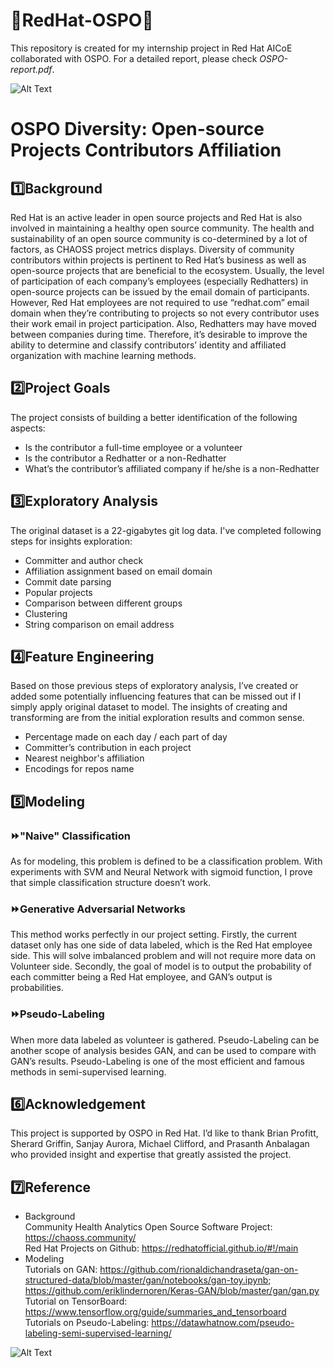 # :tophat:RedHat-OSPO:tophat:
This repository is created for my internship project in Red Hat AICoE collaborated with OSPO. For a detailed report, please check *OSPO-report.pdf*.      

![Alt Text](https://media.cdn.gradconnection.com/Red_Hat_-_Banner.png)

# OSPO Diversity: Open-source Projects Contributors Affiliation    

## :one:Background    

Red Hat is an active leader in open source projects and Red Hat is also involved in maintaining a healthy open source community. The health and sustainability of an open source community is co-determined by a lot of factors, as CHAOSS project metrics displays. Diversity of community contributors within projects is pertinent to Red Hat’s business as well as open-source projects that are beneficial to the ecosystem. 
Usually, the level of participation of each company’s employees (especially Redhatters) in open-source projects can be issued by the email domain of participants. However, Red Hat employees are not required to use “redhat.com” email domain when they’re contributing to projects so not every contributor uses their work email in project participation. Also, Redhatters may have moved between companies during time. 
Therefore, it’s desirable to improve the ability to determine and classify contributors’ identity and affiliated organization with machine learning methods. 

## :two:Project Goals    

The project consists of building a better identification of the following aspects:
* Is the contributor a full-time employee or a volunteer
* Is the contributor a Redhatter or a non-Redhatter
* What’s the contributor’s affiliated company if he/she is a non-Redhatter

## :three:Exploratory Analysis
The original dataset is a 22-gigabytes git log data. I've completed following steps for insights exploration:    
- Committer and author check
- Affiliation assignment based on email domain
- Commit date parsing
- Popular projects 
- Comparison between different groups 
- Clustering 
- String comparison on email address    

## :four:Feature Engineering    
Based on those previous steps of exploratory analysis, I’ve created or added some potentially influencing features that can be missed out if I simply apply original dataset to model. The insights of creating and transforming are from the initial exploration results and common sense.     
- Percentage made on each day / each part of day 
- Committer’s contribution in each project
- Nearest neighbor's affiliation
- Encodings for repos name    

## :five:Modeling 

### :fast_forward:"Naive" Classification    
As for modeling, this problem is defined to be a classification problem. With experiments with SVM and Neural Network with sigmoid function, I prove that simple classification structure doesn’t work.     

### :fast_forward:Generative Adversarial Networks    
This method works perfectly in our project setting. Firstly, the current dataset only has one side of data labeled, which is the Red Hat employee side. This will solve imbalanced problem and will not require more data on Volunteer side. Secondly, the goal of model is to output the probability of each committer being a Red Hat employee, and GAN’s output is probabilities.     

### :fast_forward:Pseudo-Labeling     
When more data labeled as volunteer is gathered. Pseudo-Labeling can be another scope of analysis besides GAN, and can be used to compare with GAN’s results. Pseudo-Labeling is one of the most efficient and famous methods in semi-supervised learning. 

## :six:Acknowledgement    
This project is supported by OSPO in Red Hat. I’d like to thank Brian Profitt, Sherard Griffin, Sanjay Aurora, Michael Clifford, and Prasanth Anbalagan who provided insight and expertise that greatly assisted the project.     

## :seven:Reference

* Background    
Community Health Analytics Open Source Software Project: https://chaoss.community/    
Red Hat Projects on Github: https://redhatofficial.github.io/#!/main    
* Modeling     
Tutorials on GAN: https://github.com/rionaldichandraseta/gan-on-structured-data/blob/master/gan/notebooks/gan-toy.ipynb; https://github.com/eriklindernoren/Keras-GAN/blob/master/gan/gan.py    
Tutorial on TensorBoard: https://www.tensorflow.org/guide/summaries_and_tensorboard    
Tutorials on Pseudo-Labeling: https://datawhatnow.com/pseudo-labeling-semi-supervised-learning/

![Alt Text](https://encrypted-tbn0.gstatic.com/images?q=tbn:ANd9GcRTd0AsHs6B-m3xdcd1PdSi0IWFfrAmCbcYrw9ULyoClOU8Vs_l)
